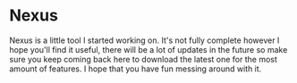 # Nexus
Nexus is a little tool I started working on. 
It's not fully complete however I hope you'll find it useful,
there will be a lot of updates in the future so make sure you keep coming back here to download the latest one for the most amount of features.
I hope that you have fun messing around with it.
